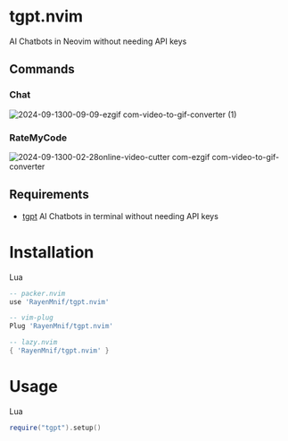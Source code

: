 # tgpt.nvim
AI Chatbots in Neovim without needing API keys

## Commands 

### Chat
![2024-09-1300-09-09-ezgif com-video-to-gif-converter (1)](https://github.com/user-attachments/assets/1029b141-5752-4805-a952-0b3695a03424)

### RateMyCode
![2024-09-1300-02-28online-video-cutter com-ezgif com-video-to-gif-converter](https://github.com/user-attachments/assets/6cb3c3e8-26b8-4386-9d53-1426be49f0bc)

## Requirements

- [tgpt](https://github.com/aandrew-me/tgpt) AI Chatbots in terminal without needing API keys

# Installation 
Lua
```lua
-- packer.nvim
use 'RayenMnif/tgpt.nvim'

-- vim-plug
Plug 'RayenMnif/tgpt.nvim'

-- lazy.nvim
{ 'RayenMnif/tgpt.nvim' }

```

# Usage 
Lua
```lua
require("tgpt").setup()
```
